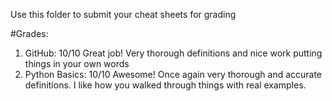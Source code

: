 Use this folder to submit your cheat sheets for grading

#Grades:
1. GitHub: 10/10 Great job! Very thorough definitions and nice work putting things in your own words
2. Python Basics: 10/10 Awesome! Once again very thorough and accurate definitions. I like how you walked through things with real examples. 
